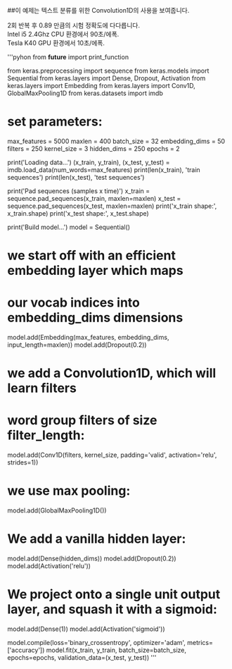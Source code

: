 ##이 예제는 텍스트 분류를 위한 Convolution1D의 사용을 보여줍니다. </br>

2회 반복 후 0.89 만큼의 시험 정확도에 다다릅니다. </br>
Intel i5 2.4Ghz CPU 환경에서 90초/에폭. </br>
Tesla K40 GPU 환경에서 10초/에폭.

'''pyhon
from __future__ import print_function

from keras.preprocessing import sequence
from keras.models import Sequential
from keras.layers import Dense, Dropout, Activation
from keras.layers import Embedding
from keras.layers import Conv1D, GlobalMaxPooling1D
from keras.datasets import imdb

# set parameters:
max_features = 5000
maxlen = 400
batch_size = 32
embedding_dims = 50
filters = 250
kernel_size = 3
hidden_dims = 250
epochs = 2

print('Loading data...')
(x_train, y_train), (x_test, y_test) = imdb.load_data(num_words=max_features)
print(len(x_train), 'train sequences')
print(len(x_test), 'test sequences')

print('Pad sequences (samples x time)')
x_train = sequence.pad_sequences(x_train, maxlen=maxlen)
x_test = sequence.pad_sequences(x_test, maxlen=maxlen)
print('x_train shape:', x_train.shape)
print('x_test shape:', x_test.shape)

print('Build model...')
model = Sequential()

# we start off with an efficient embedding layer which maps
# our vocab indices into embedding_dims dimensions
model.add(Embedding(max_features,
                    embedding_dims,
                    input_length=maxlen))
model.add(Dropout(0.2))

# we add a Convolution1D, which will learn filters
# word group filters of size filter_length:
model.add(Conv1D(filters,
                 kernel_size,
                 padding='valid',
                 activation='relu',
                 strides=1))
# we use max pooling:
model.add(GlobalMaxPooling1D())

# We add a vanilla hidden layer:
model.add(Dense(hidden_dims))
model.add(Dropout(0.2))
model.add(Activation('relu'))

# We project onto a single unit output layer, and squash it with a sigmoid:
model.add(Dense(1))
model.add(Activation('sigmoid'))

model.compile(loss='binary_crossentropy',
              optimizer='adam',
              metrics=['accuracy'])
model.fit(x_train, y_train,
          batch_size=batch_size,
          epochs=epochs,
          validation_data=(x_test, y_test))
'''
